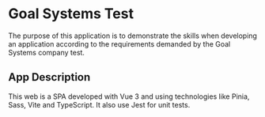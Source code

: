 # Goal Systems Test

The purpose of this application is to demonstrate the skills when developing an application according to the requirements demanded by the Goal Systems company test.

## App Description

This web is a SPA developed with Vue 3 and using technologies like Pinia, Sass, Vite and TypeScript. It also use Jest for unit tests.
